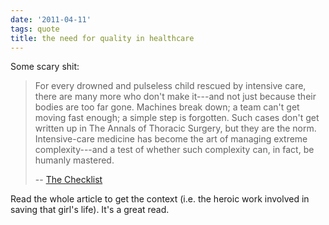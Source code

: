 ```yaml
---
date: '2011-04-11'
tags: quote
title: the need for quality in healthcare
---
```


Some scary shit:

> For every drowned and pulseless child rescued by intensive care, there
> are many more who don\'t make it---and not just because their bodies
> are too far gone. Machines break down; a team can\'t get moving fast
> enough; a simple step is forgotten. Such cases don\'t get written up
> in The Annals of Thoracic Surgery, but they are the norm.
> Intensive-care medicine has become the art of managing extreme
> complexity---and a test of whether such complexity can, in fact, be
> humanly mastered.
>
> \-- [The Checklist]

Read the whole article to get the context (i.e. the heroic work involved
in saving that girl\'s life). It\'s a great read.

  [The Checklist]: http://www.newyorker.com/reporting/2007/12/10/071210fa_fact_gawande?currentPage=all
